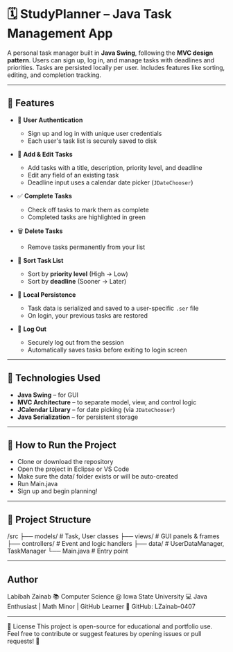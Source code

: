 # 🗓️ StudyPlanner – Java Task Management App

A personal task manager built in **Java Swing**, following the **MVC design pattern**. Users can sign up, log in, and manage tasks with deadlines and priorities. Tasks are persisted locally per user. Includes features like sorting, editing, and completion tracking.

---

## 🌟 Features

- 🔐 **User Authentication**
  - Sign up and log in with unique user credentials
  - Each user's task list is securely saved to disk

- 📝 **Add & Edit Tasks**
  - Add tasks with a title, description, priority level, and deadline
  - Edit any field of an existing task
  - Deadline input uses a calendar date picker (`JDateChooser`)

- ✅ **Complete Tasks**
  - Check off tasks to mark them as complete
  - Completed tasks are highlighted in green

- 🗑️ **Delete Tasks**
  - Remove tasks permanently from your list

- 🔁 **Sort Task List**
  - Sort by **priority level** (High → Low)
  - Sort by **deadline** (Sooner → Later)

- 💾 **Local Persistence**
  - Task data is serialized and saved to a user-specific `.ser` file
  - On login, your previous tasks are restored

- 🚪 **Log Out**
  - Securely log out from the session
  - Automatically saves tasks before exiting to login screen

---

## 🧠 Technologies Used

- **Java Swing** – for GUI
- **MVC Architecture** – to separate model, view, and control logic
- **JCalendar Library** – for date picking (via `JDateChooser`)
- **Java Serialization** – for persistent storage

---

## 📁 How to Run the Project
- Clone or download the repository
- Open the project in Eclipse or VS Code
- Make sure the data/ folder exists or will be auto-created
- Run Main.java
- Sign up and begin planning!

---

## 📁 Project Structure

/src
├── models/ # Task, User classes
├── views/ # GUI panels & frames
├── controllers/ # Event and logic handlers
├── data/ # UserDataManager, TaskManager
└── Main.java # Entry point

---

## Author
Labibah Zainab
 📚 Computer Science @ Iowa State University
 💻 Java Enthusiast | Math Minor | GitHub Learner
 🔗 GitHub: LZainab-0407

 ---

📜 License
This project is open-source for educational and portfolio use.
Feel free to contribute or suggest features by opening issues or pull requests! 🎉

